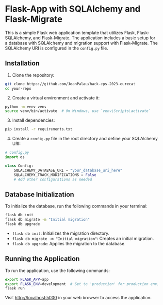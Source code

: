 # Flask-App with SQLAlchemy and Flask-Migrate

This is a simple Flask web application template that utilizes Flask,
Flask-SQLAlchemy, and Flask-Migrate. The application includes a basic setup 
for a database with SQLAlchemy and migration support with Flask-Migrate. 
The SQLAlchemy URI is configured in the `config.py` file.

## Installation

1. Clone the repository:

```bash
git clone https://github.com/JoanPalau/hack-eps-2023-eurecat
cd your-repo
```

2. Create a virtual environment and activate it:

```bash
python -m venv venv
source venv/bin/activate  # On Windows, use `venv\Scripts\activate`
```

3. Install dependencies:

```bash
pip install -r requirements.txt
```

4. Create a `config.py` file in the root directory and define your SQLAlchemy URI:

```python
# config.py
import os

class Config:
    SQLALCHEMY_DATABASE_URI = "your_database_uri_here"
    SQLALCHEMY_TRACK_MODIFICATIONS = False
    # Add other configurations as needed
```

## Database Initialization

To initialize the database, run the following commands in your terminal:

```bash
flask db init
flask db migrate -m "Initial migration"
flask db upgrade
```

- `flask db init`: Initializes the migration directory.
- `flask db migrate -m "Initial migration"`: Creates an initial migration.
- `flask db upgrade`: Applies the migration to the database.

## Running the Application

To run the application, use the following commands:

```bash
export FLASK_APP=app
export FLASK_ENV=development  # Set to 'production' for production environment
flask run
```

Visit [http://localhost:5000](http://localhost:5000) in your web browser to access the application.
